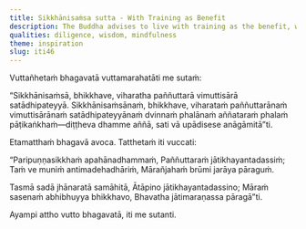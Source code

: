 ```yaml
---
title: Sikkhānisaṁsa sutta - With Training as Benefit
description: The Buddha advises to live with training as the benefit, wisdom as the north star, liberation as the essence, ruled by mindfulness.
qualities: diligence, wisdom, mindfulness
theme: inspiration
slug: iti46
---
```


Vuttañhetaṁ bhagavatā vuttamarahatāti me sutaṁ:

“Sikkhānisaṁsā, bhikkhave, viharatha paññuttarā vimuttisārā satādhipateyyā. Sikkhānisaṁsānaṁ, bhikkhave, viharataṁ paññuttarānaṁ vimuttisārānaṁ satādhipateyyānaṁ dvinnaṁ phalānaṁ aññataraṁ phalaṁ pāṭikaṅkhaṁ—diṭṭheva dhamme aññā, sati vā upādisese anāgāmitā”ti.

Etamatthaṁ bhagavā avoca. Tatthetaṁ iti vuccati:

“Paripuṇṇasikkhaṁ apahānadhammaṁ,
Paññuttaraṁ jātikhayantadassiṁ;
Taṁ ve muniṁ antimadehadhāriṁ,
Mārañjahaṁ brūmi jarāya pāraguṁ.

Tasmā sadā jhānaratā samāhitā,
Ātāpino jātikhayantadassino;
Māraṁ sasenaṁ abhibhuyya bhikkhavo,
Bhavatha jātimaraṇassa pāragā”ti.

Ayampi attho vutto bhagavatā, iti me sutanti.
